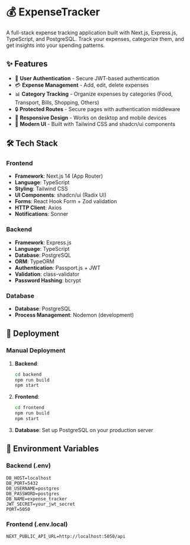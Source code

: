 # 💰 ExpenseTracker

A full-stack expense tracking application built with Next.js, Express.js, TypeScript, and PostgreSQL. Track your expenses, categorize them, and get insights into your spending patterns.


## ✨ Features

- 🔐 **User Authentication** - Secure JWT-based authentication
- 💳 **Expense Management** - Add, edit, delete expenses
- 📊 **Category Tracking** - Organize expenses by categories (Food, Transport, Bills, Shopping, Others)
- 🔒 **Protected Routes** - Secure pages with authentication middleware
- 📱 **Responsive Design** - Works on desktop and mobile devices
- 🎨 **Modern UI** - Built with Tailwind CSS and shadcn/ui components

## 🛠️ Tech Stack

### Frontend
- **Framework**: Next.js 14 (App Router)
- **Language**: TypeScript
- **Styling**: Tailwind CSS
- **UI Components**: shadcn/ui (Radix UI)
- **Forms**: React Hook Form + Zod validation
- **HTTP Client**: Axios
- **Notifications**: Sonner

### Backend
- **Framework**: Express.js
- **Language**: TypeScript
- **Database**: PostgreSQL
- **ORM**: TypeORM
- **Authentication**: Passport.js + JWT
- **Validation**: class-validator
- **Password Hashing**: bcrypt

### Database 
- **Database**: PostgreSQL
- **Process Management**: Nodemon (development)


## 🚀 Deployment


### Manual Deployment

1. **Backend**:
   ```bash
   cd backend
   npm run build
   npm start
   ```

2. **Frontend**:
   ```bash
   cd frontend
   npm run build
   npm start
   ```

3. **Database**: Set up PostgreSQL on your production server

## 📝 Environment Variables

### Backend (.env)
```env
DB_HOST=localhost
DB_PORT=5432
DB_USERNAME=postgres
DB_PASSWORD=postgres
DB_NAME=expense_tracker
JWT_SECRET=your_jwt_secret
PORT=5050
```

### Frontend (.env.local)
```env
NEXT_PUBLIC_API_URL=http://localhost:5050/api
```

